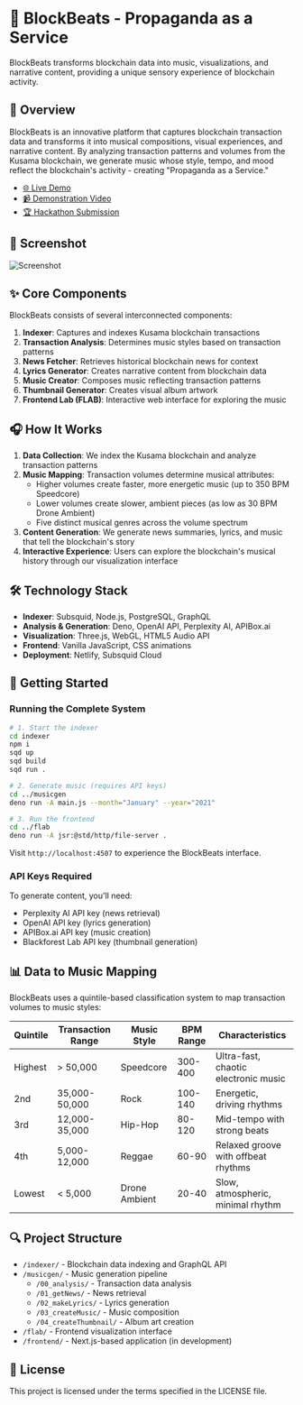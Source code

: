 # 🎵 BlockBeats - Propaganda as a Service

BlockBeats transforms blockchain data into music, visualizations, and narrative content, providing a unique sensory experience of blockchain activity.

## 🚀 Overview

BlockBeats is an innovative platform that captures blockchain transaction data and transforms it into musical compositions, visual experiences, and narrative content. By analyzing transaction patterns and volumes from the Kusama blockchain, we generate music whose style, tempo, and mood reflect the blockchain's activity - creating "Propaganda as a Service."

- [🌐 Live Demo](https://blockbeats.netlify.app)
- [📹 Demonstration Video](https://vimeo.com/1061611857)
- [🏆 Hackathon Submission](https://dorahacks.io/buidl/23423/)

## 📸 Screenshot

![Screenshot](https://i.ibb.co/xttTn9PQ/Screenshot-from-2025-03-01-21-30-26.png)

## ✨ Core Components

BlockBeats consists of several interconnected components:

1. **Indexer**: Captures and indexes Kusama blockchain transactions
2. **Transaction Analysis**: Determines music styles based on transaction patterns
3. **News Fetcher**: Retrieves historical blockchain news for context
4. **Lyrics Generator**: Creates narrative content from blockchain data
5. **Music Creator**: Composes music reflecting transaction patterns
6. **Thumbnail Generator**: Creates visual album artwork
7. **Frontend Lab (FLAB)**: Interactive web interface for exploring the music

## 🎧 How It Works

1. **Data Collection**: We index the Kusama blockchain and analyze transaction patterns
2. **Music Mapping**: Transaction volumes determine musical attributes:
   - Higher volumes create faster, more energetic music (up to 350 BPM Speedcore)
   - Lower volumes create slower, ambient pieces (as low as 30 BPM Drone Ambient)
   - Five distinct musical genres across the volume spectrum
3. **Content Generation**: We generate news summaries, lyrics, and music that tell the blockchain's story
4. **Interactive Experience**: Users can explore the blockchain's musical history through our visualization interface

## 🛠️ Technology Stack

- **Indexer**: Subsquid, Node.js, PostgreSQL, GraphQL
- **Analysis & Generation**: Deno, OpenAI API, Perplexity AI, APIBox.ai
- **Visualization**: Three.js, WebGL, HTML5 Audio API
- **Frontend**: Vanilla JavaScript, CSS animations
- **Deployment**: Netlify, Subsquid Cloud

## 🚀 Getting Started

### Running the Complete System

```bash
# 1. Start the indexer
cd indexer
npm i
sqd up
sqd build
sqd run .

# 2. Generate music (requires API keys)
cd ../musicgen
deno run -A main.js --month="January" --year="2021"

# 3. Run the frontend
cd ../flab
deno run -A jsr:@std/http/file-server .
```

Visit `http://localhost:4507` to experience the BlockBeats interface.

### API Keys Required

To generate content, you'll need:
- Perplexity AI API key (news retrieval)
- OpenAI API key (lyrics generation)
- APIBox.ai API key (music creation)
- Blackforest Lab API key (thumbnail generation)

## 📊 Data to Music Mapping

BlockBeats uses a quintile-based classification system to map transaction volumes to music styles:

| Quintile | Transaction Range | Music Style     | BPM Range | Characteristics                           |
|----------|-------------------|-----------------|-----------|-------------------------------------------|
| Highest  | > 50,000          | Speedcore       | 300-400   | Ultra-fast, chaotic electronic music      |
| 2nd      | 35,000-50,000     | Rock            | 100-140   | Energetic, driving rhythms                |
| 3rd      | 12,000-35,000     | Hip-Hop         | 80-120    | Mid-tempo with strong beats               |
| 4th      | 5,000-12,000      | Reggae          | 60-90     | Relaxed groove with offbeat rhythms       |
| Lowest   | < 5,000           | Drone Ambient   | 20-40     | Slow, atmospheric, minimal rhythm         |

## 🔍 Project Structure

- `/indexer/` - Blockchain data indexing and GraphQL API
- `/musicgen/` - Music generation pipeline
  - `/00_analysis/` - Transaction data analysis
  - `/01_getNews/` - News retrieval
  - `/02_makeLyrics/` - Lyrics generation
  - `/03_createMusic/` - Music composition
  - `/04_createThumbnail/` - Album art creation
- `/flab/` - Frontend visualization interface
- `/frontend/` - Next.js-based application (in development)

## 📄 License

This project is licensed under the terms specified in the LICENSE file.
